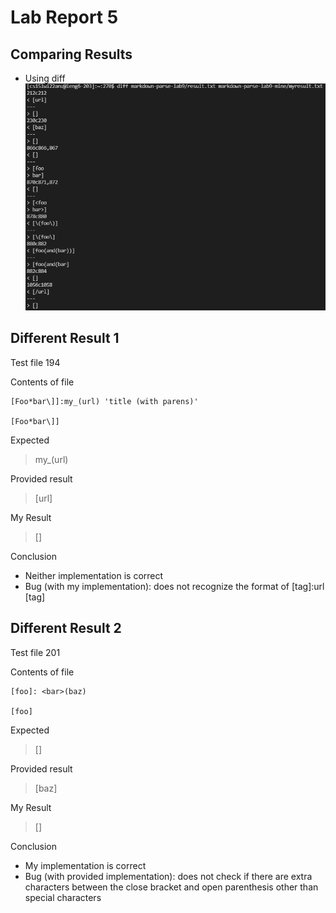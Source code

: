 # Lab Report 5

## Comparing Results
* Using diff
![Result of diff](./report5-images/commandimg.png)

## Different Result 1
Test file 194

Contents of file
```
[Foo*bar\]]:my_(url) 'title (with parens)'

[Foo*bar\]]
```
Expected
> my_(url)

Provided result
> [url]

My Result 
> []

Conclusion
* Neither implementation is correct
* Bug (with my implementation): does not recognize the format of [tag]:url [tag]

## Different Result 2
Test file 201

Contents of file
```
[foo]: <bar>(baz)

[foo]
```
Expected
> []

Provided result
> [baz]

My Result 
> []

Conclusion
* My implementation is correct
* Bug (with provided implementation): does not check if there are extra characters between the close bracket and open parenthesis other than special characters
